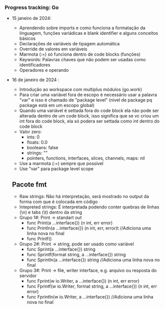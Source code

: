 ### Progress tracking: Go

 - 15 janeiro de 2024:
	 - Aprendendo sobre imports e como funciona a formatação da linguagem, funções variádicas e blank identifier e alguns conceitos básicos
	 - Declarações de variáveis de tipagem automática
   - Override de valores em variáveis
   - Marmota (:=) só funciona dentro de code blocks (funções)
   - Keywords: Palavras chaves que não podem ser usadas como identificadores
   - Operadores e operando

 - 16 de janeiro de 2024 :
    - Introdução ao workspace com multiplus módulos (go.work)
    - Para criar uma variável fora de escopo é necessário usar a palavra "var" e isso é chamado de "package level" (nivel de package pq package está em um escopo global)
    - Quando uma variável é settada fora do code block ela não pode ser alterada dentro de um code block, isso significa que se vc criou um int fora do code block, ela só podera ser settada como int dentro do code block
    - Valor zero:
      - ints: 0
      - floats: 0.0
      - booleans: false
      - strings: ""
      - pointers, functions, interfaces, slices, channels, maps: nil
    - Use a marmota (:=) sempre que possível
    - Use "var" para package level scope
    ## Pacote fmt
    - Raw strings: Não há interpretação, será mostrado no output da forma com que é colocada em código
    - Intepreted strings: É interpretada podendo conter quebras de linhas (\n) e tabs (\t) dentro da string
    - Grupo 1#: Print -> standart out
      - func Print(a ...interface{}) (n int, err error)
      - func Println(a ...interface{}) (n int, err, error)t //Adiciona uma linha nova no final
      - func Printf()
    - Grupo 2#: Print -> string, pode ser usado como variável
      - func Sprint(a ...interface{}) string
      - func Sprintf(format string, a ...interface{}) string
      - func Sprintln(a ...interface{}) string //Adiciona uma linha nova no final
    - Grupo 3#: Print -> file, writer interface, e.g. arquivo ou resposta do servidor
      - func Fprint(w io.Writer, a ...interface{}) (n int, err error)
      - func Fprintf(w io.Writer, format string, a ...interface{}) (n int, err error)
      - func Fprintln(w io.Writer, a ...interface{}) //Adiciona uma linha nova no final
